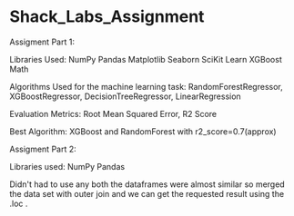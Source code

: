 # Shack_Labs_Assignment

Assigment Part 1:

Libraries Used:
NumPy
Pandas
Matplotlib
Seaborn
SciKit Learn
XGBoost
Math

Algorithms Used for the machine learning task: RandomForestRegressor, XGBoostRegressor, DecisionTreeRegressor, LinearRegression

Evaluation Metrics: Root Mean Squared Error, R2 Score

Best Algorithm: XGBoost and RandomForest with r2_score=0.7(approx)

Assigment Part 2:

Libraries used:
NumPy
Pandas

Didn't had to use any both the dataframes were almost similar so merged the data set with outer join and we can get the requested result using the .loc .
